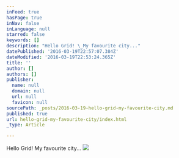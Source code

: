 ```yaml
---
inFeed: true
hasPage: true
inNav: false
inLanguage: null
starred: false
keywords: []
description: "Hello Grid! \_My favourite city..."
datePublished: '2016-03-19T22:57:07.384Z'
dateModified: '2016-03-19T22:53:24.365Z'
title: ''
author: []
authors: []
publisher:
  name: null
  domain: null
  url: null
  favicon: null
sourcePath: _posts/2016-03-19-hello-grid-my-favourite-city.md
published: true
url: hello-grid-my-favourite-city/index.html
_type: Article

---
```

Hello Grid!  My favourite city...
![](https://the-grid-user-content.s3-us-west-2.amazonaws.com/c7cb1b34-0945-42d1-a800-3ea46d022246.jpg)